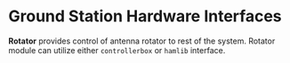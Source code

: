 Ground Station Hardware Interfaces
===

**Rotator** provides control of antenna rotator to rest of the system.
Rotator module can utilize either `controllerbox` or `hamlib` interface.
